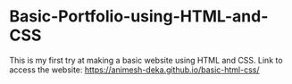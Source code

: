 # Basic-Portfolio-using-HTML-and-CSS

This is my first try at making a basic website using HTML and CSS.
Link to access the website: https://animesh-deka.github.io/basic-html-css/
